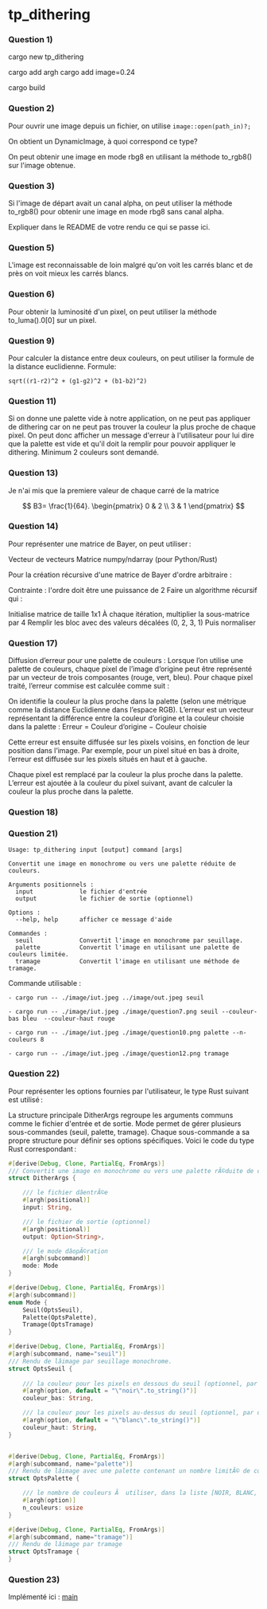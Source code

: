 # tp_dithering

### Question 1)

cargo new tp_dithering

cargo add argh
cargo add image=0.24

cargo build

### Question 2)

Pour ouvrir une image depuis un fichier, on utilise 
```image::open(path_in)?;``` 

On obtient un DynamicImage, à quoi correspond ce type?

On peut obtenir une image en mode rbg8 en utilisant la méthode to_rgb8() sur l'image obtenue.


### Question 3)

Si l'image de départ avait un canal alpha, on peut utiliser la méthode to_rgb8() pour obtenir une image en mode rbg8 sans canal alpha.

Expliquer dans le README de votre rendu ce qui se passe ici.

### Question 5)

L'image est reconnaissable de loin malgré qu'on voit les carrés blanc et de près on voit mieux les carrés blancs.

### Question 6)

Pour obtenir la luminosité d'un pixel, on peut utiliser la méthode to_luma().0[0] sur un pixel.

### Question 9)

Pour calculer la distance entre deux couleurs, on peut utiliser la formule de la distance euclidienne.
Formule:

```sqrt((r1-r2)^2 + (g1-g2)^2 + (b1-b2)^2)```

### Question 11)

Si on donne une palette vide à notre application, on ne peut pas appliquer de dithering car on ne peut pas trouver la couleur la plus proche de chaque pixel. On peut donc afficher un message d'erreur à l'utilisateur pour lui dire que la palette est vide et qu'il doit la remplir pour pouvoir appliquer le dithering. Minimum 2 couleurs sont demandé.

### Question 13)

Je n'ai mis que la premiere valeur de chaque carré de la matrice

$$
B3= \frac{1}{64}.
\begin{pmatrix}
0 & 2 \\
3 & 1 
\end{pmatrix}
$$

### Question 14)

Pour représenter une matrice de Bayer, on peut utiliser :


Vecteur de vecteurs
Matrice numpy/ndarray (pour Python/Rust)

Pour la création récursive d'une matrice de Bayer d'ordre arbitraire :

Contrainte : l'ordre doit être une puissance de 2
Faire un algorithme récursif qui :

Initialise matrice de taille 1x1
À chaque itération, multiplier la sous-matrice par 4
Remplir les bloc avec des valeurs décalées (0, 2, 3, 1)
Puis normaliser


### Question 17) 

Diffusion d’erreur pour une palette de couleurs : 
Lorsque l’on utilise une palette de couleurs, chaque pixel de l’image d’origine peut être représenté par un vecteur de trois composantes (rouge, vert, bleu). Pour chaque pixel traité, l’erreur commise est calculée comme suit :

On identifie la couleur la plus proche dans la palette (selon une métrique comme la distance Euclidienne dans l’espace RGB).
L’erreur est un vecteur représentant la différence entre la couleur d’origine et la couleur choisie dans la palette :
Erreur = Couleur d’origine − Couleur choisie

Cette erreur est ensuite diffusée sur les pixels voisins, en fonction de leur position dans l’image. Par exemple, pour un pixel situé en bas à droite, l’erreur est diffusée sur les pixels situés en haut et à gauche.

Chaque pixel est remplacé par la couleur la plus proche dans la palette. L’erreur est ajoutée à la couleur du pixel suivant, avant de calculer la couleur la plus proche dans la palette.

### Question 18)

### Question 21)

```
Usage: tp_dithering input [output] command [args]

Convertit une image en monochrome ou vers une palette réduite de couleurs.

Arguments positionnels :
  input             le fichier d'entrée
  output            le fichier de sortie (optionnel)

Options :
  --help, help      afficher ce message d'aide

Commandes :
  seuil             Convertit l'image en monochrome par seuillage.
  palette           Convertit l'image en utilisant une palette de couleurs limitée.
  tramage           Convertit l'image en utilisant une méthode de tramage.
```

Commande utilisable : 
```
- cargo run -- ./image/iut.jpeg ../image/out.jpeg seuil

- cargo run -- ./image/iut.jpeg ./image/question7.png seuil --couleur-bas bleu  --couleur-haut rouge

- cargo run -- ./image/iut.jpeg ./image/question10.png palette --n-couleurs 8

- cargo run -- ./image/iut.jpeg ./image/question12.png tramage
```

### Question 22)

Pour représenter les options fournies par l'utilisateur, le type Rust suivant est utilisé :

La structure principale DitherArgs regroupe les arguments communs comme le fichier d'entrée et de sortie.
Mode permet de gérer plusieurs sous-commandes (seuil, palette, tramage).
Chaque sous-commande a sa propre structure pour définir ses options spécifiques.
Voici le code du type Rust correspondant :

```rust
#[derive(Debug, Clone, PartialEq, FromArgs)]
/// Convertit une image en monochrome ou vers une palette rÃ©duite de couleurs.
struct DitherArgs {

    /// le fichier dâentrÃ©e
    #[argh(positional)]
    input: String,

    /// le fichier de sortie (optionnel)
    #[argh(positional)]
    output: Option<String>,

    /// le mode dâopÃ©ration
    #[argh(subcommand)]
    mode: Mode
}

#[derive(Debug, Clone, PartialEq, FromArgs)]
#[argh(subcommand)]
enum Mode {
    Seuil(OptsSeuil),
    Palette(OptsPalette),
    Tramage(OptsTramage)
}

#[derive(Debug, Clone, PartialEq, FromArgs)]
#[argh(subcommand, name="seuil")]
/// Rendu de lâimage par seuillage monochrome.
struct OptsSeuil {
    
    /// la couleur pour les pixels en dessous du seuil (optionnel, par défaut noir)
    #[argh(option, default = "\"noir\".to_string()")]
    couleur_bas: String,

    /// la couleur pour les pixels au-dessus du seuil (optionnel, par défaut blanc)
    #[argh(option, default = "\"blanc\".to_string()")]
    couleur_haut: String,
}


#[derive(Debug, Clone, PartialEq, FromArgs)]
#[argh(subcommand, name="palette")]
/// Rendu de lâimage avec une palette contenant un nombre limitÃ© de couleurs
struct OptsPalette {

    /// le nombre de couleurs Ã  utiliser, dans la liste [NOIR, BLANC, ROUGE, VERT, BLEU, JAUNE, CYAN, MAGENTA]
    #[argh(option)]
    n_couleurs: usize
}

#[derive(Debug, Clone, PartialEq, FromArgs)]
#[argh(subcommand, name="tramage")]
/// Rendu de lâimage par tramage
struct OptsTramage {
}
```

### Question 23)

Implémenté ici : [main](src/main.rs)